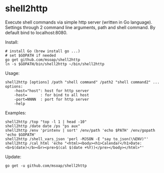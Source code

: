shell2http
==========

Execute shell commands via simple http server (written in Go language).
Settings through 2 command line arguments, path and shell command.
By default bind to localhost:8080.

Install:

    # install Go (brew install go ...)
    # set $GOPATH if needed
    go get github.com/msoap/shell2http
    ln -s $GOPATH/bin/shell2http ~/bin/shell2http

Usage:

    shell2http [options] /path "shell command" /path2 "shell command2" ...
    options:
        -host="host": host for http server
        -host=      : for bind to all host
        -port=NNNN  : port for http server
        -help

Examples:

    shell2http /top "top -l 1 | head -10"
    shell2http /date date /ps "ps aux"
    shell2http /env 'printenv | sort' /env/path 'echo $PATH' /env/gopath 'echo $GOPATH'
    shell2http /shell_vars_json 'perl -MJSON -E "say to_json(\%ENV)"'
    shell2http /cal_html 'echo "<html><body><h1>Calendar</h1>Date: <b>$(date)</b><br><pre>$(cal $(date +%Y))</pre></body></html>"'

Update:

    go get -u github.com/msoap/shell2http
